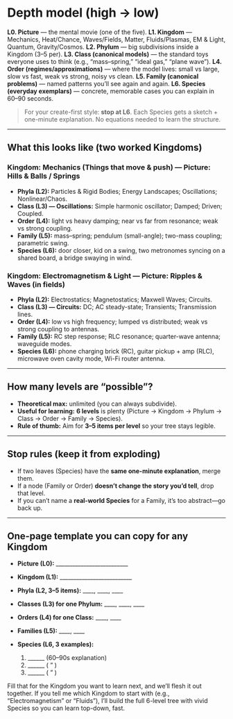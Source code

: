 # Depth model (high → low)

**L0. Picture** — the mental movie (one of the five).
**L1. Kingdom** — Mechanics, Heat/Chance, Waves/Fields, Matter, Fluids/Plasmas, EM & Light, Quantum, Gravity/Cosmos.
**L2. Phylum** — big subdivisions inside a Kingdom (3–5 per).
**L3. Class (canonical models)** — the standard toys everyone uses to think (e.g., “mass–spring,” “ideal gas,” “plane wave”).
**L4. Order (regimes/approximations)** — where the model lives: small vs large, slow vs fast, weak vs strong, noisy vs clean.
**L5. Family (canonical problems)** — named patterns you’ll see again and again.
**L6. Species (everyday exemplars)** — concrete, memorable cases you can explain in 60–90 seconds.

> For your create-first style: **stop at L6**. Each Species gets a sketch + one-minute explanation. No equations needed to learn the structure.

---

## What this looks like (two worked Kingdoms)

### Kingdom: Mechanics (Things that move & push) — Picture: Hills & Balls / Springs

* **Phyla (L2):** Particles & Rigid Bodies; Energy Landscapes; Oscillations; Nonlinear/Chaos.
* **Class (L3) — Oscillations:** Simple harmonic oscillator; Damped; Driven; Coupled.
* **Order (L4):** light vs heavy damping; near vs far from resonance; weak vs strong coupling.
* **Family (L5):** mass–spring; pendulum (small-angle); two-mass coupling; parametric swing.
* **Species (L6):** door closer, kid on a swing, two metronomes syncing on a shared board, a bridge swaying in wind.

### Kingdom: Electromagnetism & Light — Picture: Ripples & Waves (in fields)

* **Phyla (L2):** Electrostatics; Magnetostatics; Maxwell Waves; Circuits.
* **Class (L3) — Circuits:** DC; AC steady-state; Transients; Transmission lines.
* **Order (L4):** low vs high frequency; lumped vs distributed; weak vs strong coupling to antennas.
* **Family (L5):** RC step response; RLC resonance; quarter-wave antenna; waveguide modes.
* **Species (L6):** phone charging brick (RC), guitar pickup + amp (RLC), microwave oven cavity mode, Wi-Fi router antenna.

---

## How many levels are “possible”?

* **Theoretical max:** unlimited (you can always subdivide).
* **Useful for learning:** **6 levels** is plenty (Picture → Kingdom → Phylum → Class → Order → Family → Species).
* **Rule of thumb:** Aim for **3–5 items per level** so your tree stays legible.

---

## Stop rules (keep it from exploding)

* If two leaves (Species) have the **same one-minute explanation**, merge them.
* If a node (Family or Order) **doesn’t change the story you’d tell**, drop that level.
* If you can’t name a **real-world Species** for a Family, it’s too abstract—go back up.

---

## One-page template you can copy for any Kingdom

* **Picture (L0):** __________________________
* **Kingdom (L1):** __________________________
* **Phyla (L2, 3–5 items):** ____, ____, ____
* **Classes (L3) for one Phylum:** ____, ____, ____
* **Orders (L4) for one Class:** ____, ____
* **Families (L5):** ____, ____
* **Species (L6, 3 examples):**

  1. ______ (60–90s explanation)
  2. ______ ( ” )
  3. ______ ( ” )

Fill that for the Kingdom you want to learn next, and we’ll flesh it out together. If you tell me which Kingdom to start with (e.g., “Electromagnetism” or “Fluids”), I’ll build the full 6-level tree with vivid Species so you can learn top-down, fast.
